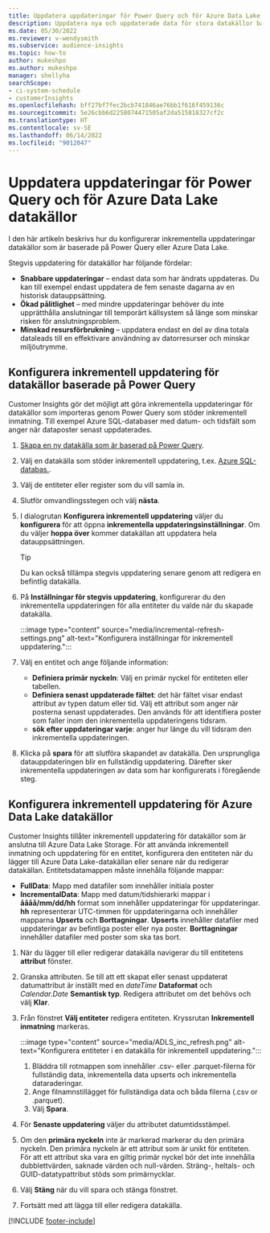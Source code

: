 ```yaml
---
title: Uppdatera uppdateringar för Power Query och för Azure Data Lake datakällor
description: Uppdatera nya och uppdaterade data för stora datakällor baserat på Power Query eller Azure Data Lake datakällor.
ms.date: 05/30/2022
ms.reviewer: v-wendysmith
ms.subservice: audience-insights
ms.topic: how-to
author: mukeshpo
ms.author: mukeshpo
manager: shellyha
searchScope:
- ci-system-schedule
- customerInsights
ms.openlocfilehash: bff27bf7fec2bcb741846ae76bb1f616f459136c
ms.sourcegitcommit: 5e26cbb6d2258074471505af2da515818327cf2c
ms.translationtype: HT
ms.contentlocale: sv-SE
ms.lasthandoff: 06/14/2022
ms.locfileid: "9012047"
---
```

# <a name="incremental-refresh-for-power-query-and-azure-data-lake-data-sources"></a>Uppdatera uppdateringar för Power Query och för Azure Data Lake datakällor

I den här artikeln beskrivs hur du konfigurerar inkrementella uppdateringar datakällor som är baserade på Power Query eller Azure Data Lake.

Stegvis uppdatering för datakällor har följande fördelar:

- **Snabbare uppdateringar** – endast data som har ändrats uppdateras. Du kan till exempel endast uppdatera de fem senaste dagarna av en historisk datauppsättning.
- **Ökad pålitlighet** – med mindre uppdateringar behöver du inte upprätthålla anslutningar till temporärt källsystem så länge som minskar risken för anslutningsproblem.
- **Minskad resursförbrukning** – uppdatera endast en del av dina totala dataleads till en effektivare användning av datorresurser och minskar miljöutrymme.

## <a name="configure-incremental-refresh-for-data-sources-based-on-power-query"></a>Konfigurera inkrementell uppdatering för datakällor baserade på Power Query

Customer Insights gör det möjligt att göra inkrementella uppdateringar för datakällor som importeras genom Power Query som stöder inkrementell inmatning. Till exempel Azure SQL-databaser med datum- och tidsfält som anger när dataposter senast uppdaterades.

1. [Skapa en ny datakälla som är baserad på Power Query](connect-power-query.md).

1. Välj en datakälla som stöder inkrementell uppdatering, t.ex. [Azure SQL-databas.](/power-query/connectors/azuresqldatabase).

1. Välj de entiteter eller register som du vill samla in.

1. Slutför omvandlingsstegen och välj **nästa**.

1. I dialogrutan **Konfigurera inkrementell uppdatering** väljer du **konfigurera** för att öppna **inkrementella uppdateringsinställningar**. Om du väljer **hoppa över** kommer datakällan att uppdatera hela datauppsättningen.
   > [!TIP]
   > Du kan också tillämpa stegvis uppdatering senare genom att redigera en befintlig datakälla.

1. På **Inställningar för stegvis uppdatering**, konfigurerar du den inkrementella uppdateringen för alla entiteter du valde när du skapade datakälla.

   :::image type="content" source="media/incremental-refresh-settings.png" alt-text="Konfigurera inställningar för inkrementell uppdatering.":::

1. Välj en entitet och ange följande information:

   - **Definiera primär nyckeln**: Välj en primär nyckel för entiteten eller tabellen.
   - **Definiera senast uppdaterade fältet**: det här fältet visar endast attribut av typen datum eller tid. Välj ett attribut som anger när posterna senast uppdaterades. Den används för att identifiera poster som faller inom den inkrementella uppdateringens tidsram.
   - **sök efter uppdateringar varje**: anger hur länge du vill tidsram den inkrementella uppdateringen.

1. Klicka på **spara** för att slutföra skapandet av datakälla. Den ursprungliga datauppdateringen blir en fullständig uppdatering. Därefter sker inkrementella uppdateringen av data som har konfigurerats i föregående steg.

## <a name="configure-incremental-refresh-for-azure-data-lake-data-sources"></a>Konfigurera inkrementell uppdatering för Azure Data Lake datakällor

Customer Insights tillåter inkrementell uppdatering för datakällor som är anslutna till Azure Data Lake Storage. För att använda inkrementell inmatning och uppdatering för en entitet, konfigurera den entiteten när du lägger till Azure Data Lake-datakällan eller senare när du redigerar datakällan. Entitetsdatamappen måste innehålla följande mappar:

- **FullData**: Mapp med datafiler som innehåller initiala poster
- **IncrementalData**: Mapp med datum/tidshierarki mappar i **åååå/mm/dd/hh** format som innehåller uppdateringar för uppdateringar. **hh** representerar UTC-timmen för uppdateringarna och innehåller mapparna **Upserts** och **Borttagningar**. **Upserts** innehåller datafiler med uppdateringar av befintliga poster eller nya poster. **Borttagningar** innehåller datafiler med poster som ska tas bort.

1. När du lägger till eller redigerar datakälla navigerar du till entitetens **attribut** fönster.

1. Granska attributen. Se till att ett skapat eller senast uppdaterat datumattribut är inställt med en *dateTime* **Dataformat** och *Calendar.Date* **Semantisk typ**. Redigera attributet om det behövs och välj **Klar**.

1. Från fönstret **Välj entiteter** redigera entiteten. Kryssrutan **Inkrementell inmatning** markeras.

   :::image type="content" source="media/ADLS_inc_refresh.png" alt-text="Konfigurera entiteter i en datakälla för inkrementell uppdatering.":::

   1. Bläddra till rotmappen som innehåller .csv- eller .parquet-filerna för fullständig data, inkrementella data upserts och inkrementella dataraderingar.
   1. Ange filnamnstillägget för fullständiga data och båda filerna (\.csv or \.parquet).
   1. Välj **Spara**.

1. För **Senaste uppdatering** väljer du attributet datumtidsstämpel.

1. Om den **primära nyckeln** inte är markerad markerar du den primära nyckeln. Den primära nyckeln är ett attribut som är unikt för entiteten. För att ett attribut ska vara en giltig primär nyckel bör det inte innehålla dubblettvärden, saknade värden och null-värden. Sträng-, heltals- och GUID-datatypattribut stöds som primärnycklar.

1. Välj **Stäng** när du vill spara och stänga fönstret.

1. Fortsätt med att lägga till eller redigera datakälla.

[!INCLUDE [footer-include](includes/footer-banner.md)]
